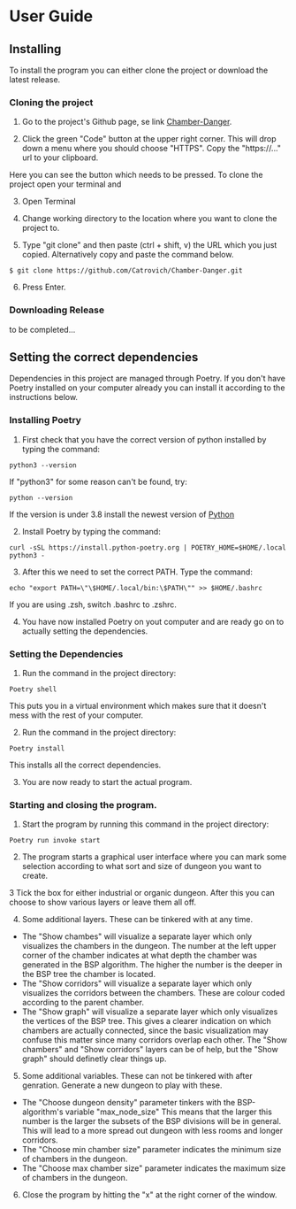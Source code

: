 # User Guide

## Installing

To install the program you can either clone the project or download the latest release.

### Cloning the project

1. Go to the project's Github page, se link [Chamber-Danger](https://github.com/Catrovich/Chamber-Danger). 

2. Click the green "Code" button at the upper right corner. This will drop down a menu where you should choose "HTTPS". Copy the "https://..." url to your clipboard.

[](./pictures/code_button.png)
Here you can see the button which needs to be pressed.
To clone the project open your terminal and  


3. Open Terminal

4. Change working directory to the location where you want to clone the project to.

5. Type "git clone" and then paste (ctrl + shift, v) the URL which you just copied. Alternatively copy and paste the command below.

```
$ git clone https://github.com/Catrovich/Chamber-Danger.git
```

6. Press Enter.


### Downloading Release

to be completed...

## Setting the correct dependencies

Dependencies in this project are managed through Poetry. If you don't have Poetry installed on your computer already you can install it according to the instructions below.

### Installing Poetry

1. First check that you have the correct version of python installed by typing the command:

```
python3 --version
```

If "python3" for some reason can't be found, try:

```
python --version
```

If the version is under 3.8 install the newest version of [Python](https://www.python.org/downloads/)


2. Install Poetry by typing the command:

```
curl -sSL https://install.python-poetry.org | POETRY_HOME=$HOME/.local python3 -
```

3. After this we need to set the correct PATH. Type the command:

```
echo "export PATH=\"\$HOME/.local/bin:\$PATH\"" >> $HOME/.bashrc
```

If you are using .zsh, switch .bashrc to .zshrc.

4. You have now installed Poetry on yout computer and are ready go on to actually setting the dependencies.


### Setting the Dependencies

1. Run the command in the project directory:

```
Poetry shell
```

This puts you in a virtual environment which makes sure that it doesn't mess with the rest of your computer.

2. Run the command in the project directory:

```
Poetry install
```

This installs all the correct dependencies.

3. You are now ready to start the actual program.


### Starting and closing the program. 

1. Start the program by running this command in the project directory:

```
Poetry run invoke start
```

2. The program starts a graphical user interface where you can mark some selection according to what sort and size of dungeon you want to create. 


3 Tick the box for either industrial or organic dungeon. After this you can choose to show various layers or leave them all off.

4. Some additional layers. These can be tinkered with at any time.

 -  The "Show chambes" will visualize a separate layer which only visualizes the chambers in the dungeon. The number at the left upper corner of the chamber indicates at what depth the chamber was generated in the BSP algorithm. The higher the number is the deeper in the BSP tree the chamber is located. 
 -  The "Show corridors" will visualize a separate layer which only visualizes the corridors between the chambers. These are colour coded according to the parent chamber.
 -  The "Show graph" will visualize a separate layer which only visualizes the vertices of the BSP tree. This gives a clearer indication on which chambers are actually connected, since the basic visualization may confuse this matter since many corridors overlap each other. The "Show chambers" and "Show corridors" layers can be of help, but the "Show graph" should definetly clear things up.

5. Some additional variables. These can not be tinkered with after genration. Generate a new dungeon to play with these.

 -  The "Choose dungeon density" parameter tinkers with the BSP-algorithm's variable "max_node_size" This means that the larger this number is the larger the subsets of the BSP divisions will be in general. This will lead to a more spread out dungeon with less rooms and longer corridors. 
 -  The "Choose min chamber size" parameter indicates the minimum size of chambers in the dungeon.
 -  The "Choose max chamber size" parameter indicates the maximum size of chambers in the dungeon.
  
6. Close the program by hitting the "x" at the right corner of the window.
